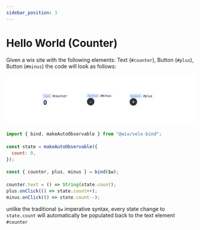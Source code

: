 ```yaml
---
sidebar_position: 3
---
```


# Hello World (Counter)

Given a wix site with the following elements: Text (`#counter`), Button (`#plus`), Button (`#minus`) the code will look as follows:

![Counter Example](../static/img/counter.png)

```javascript
import { bind, makeAutoObservable } from "@wix/velo-bind";

const state = makeAutoObservable({
  count: 0,
});

const { counter, plus, minus } = bind($w);

counter.text = () => String(state.count);
plus.onClick(() => state.count++);
minus.onClick(() => state.count--);
```

unlike the traditional `$w` imperative syntax, every state change to `state.count` will automatically be populated back to the text element `#counter`
